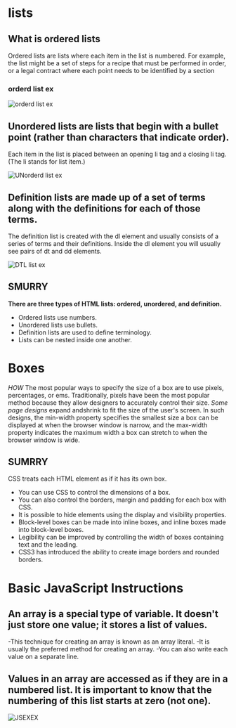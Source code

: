 # lists
## What is ordered lists
Ordered lists are lists where each item in the list is numbered.
For example, the list might be a set of steps for a recipe that must be performed in order, or a legal contract where each point needs to be identified by a section 

### orderd list ex

![orderd list ex](OLLI.PNG)


## Unordered lists are lists that begin with a bullet point (rather than characters that indicate order).
Each item in the list is placed between an opening li tag and a closing li tag. (The li stands for list item.)

![UNorderd list ex](UNOL.PNG)

## Definition lists are made up of a set of terms along with the definitions for each of those terms.
The definition list is created with the dl element and usually consists of a series of terms and their definitions.
Inside the dl element you will usually see pairs of dt and dd elements.

![DTL list ex](DTL.PNG)

## SMURRY
**There are three types of HTML lists: ordered, unordered, and definition.**
- Ordered lists use numbers.
- Unordered lists use bullets.
- Definition lists are used to define terminology.
- Lists can be nested inside one another.

# Boxes
*HOW* The most popular ways to specify the size of a box are to use pixels, percentages, or ems. Traditionally, pixels have been the most popular method because they allow designers to accurately control their size.
*Some page designs* expand andshrink to fit the size of the user's screen. In such designs, the min-width property specifies the smallest size a box can be displayed at when the browser window is narrow, and the max-width property indicates the maximum width a box can stretch to when the browser window is wide.

## SUMRRY
CSS treats each HTML element as if it has its own box.
- You can use CSS to control the dimensions of a box.
- You can also control the borders, margin and padding for each box with CSS.
- It is possible to hide elements using the display and visibility properties.
- Block-level boxes can be made into inline boxes, and inline boxes made into block-level boxes.
- Legibility can be improved by controlling the width of boxes containing text and the leading.
- CSS3 has introduced the ability to create image borders and rounded borders.

# Basic JavaScript Instructions
## An array is a special type of variable. It doesn't just store one value; it stores a list of values.
-This technique for creating an array is known as an array literal.
-It is usually the preferred method for creating an array.
-You can also write each value on a separate line.
## Values in an array are accessed as if they are in a numbered list. It is important to know that the numbering of this list starts at zero (not one).
![JSEXEX](JSEXEX.PNG)

